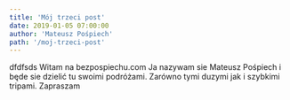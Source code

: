 ```yaml
---
title: 'Mój trzeci post'
date: 2019-01-05 07:00:00
author: 'Mateusz Pośpiech'
path: '/moj-trzeci-post'
---
```


dfdfsds Witam na bezpospiechu.com Ja nazywam sie Mateusz Pośpiech i będe sie dzielić tu swoimi podróżami. Zarówno tymi duzymi jak i szybkimi tripami. Zapraszam